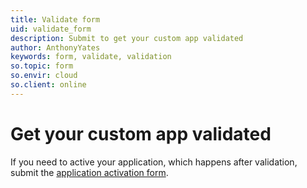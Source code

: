 ```yaml
---
title: Validate form
uid: validate_form
description: Submit to get your custom app validated
author: AnthonyYates
keywords: form, validate, validation
so.topic: form
so.envir: cloud
so.client: online
---
```


# Get your custom app validated

If you need to active your application, which happens after validation, submit the [application activation form][1].

<script src='https://online2.superoffice.com/Cust1990/CS/scripts/customer.fcgi?action=form&id=81'></script>


<!-- referenced links -->

[1]: activate-custom-app-form.md
